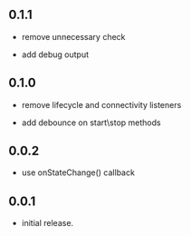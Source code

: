 ## 0.1.1

  - remove unnecessary check

  - add debug output

## 0.1.0

  - remove lifecycle and connectivity listeners

  - add debounce on start\stop methods

## 0.0.2

  - use onStateChange() callback

## 0.0.1

  - initial release.
